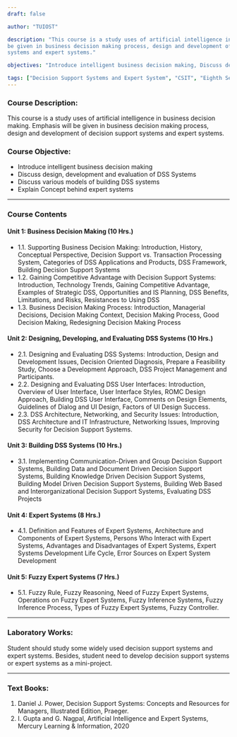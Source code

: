 ```yaml
---
draft: false

author: "TUIOST"

description: "This course is a study uses of artificial intelligence in business decision making. Emphasis will
be given in business decision making process, design and development of decision support
systems and expert systems."

objectives: "Introduce intelligent business decision making, Discuss design, development and evaluation of DSS Systems, Discuss various models of building DSS systems, Explain Concept behind expert systems"

tags: ["Decision Support Systems and Expert System", "CSIT", "Eighth Semester", "Syllabus", "TU"]
---
```


### Course Description:

This course is a study uses of artificial intelligence in business decision making. Emphasis will
be given in business decision making process, design and development of decision support
systems and expert systems.

### Course Objective:

- Introduce intelligent business decision making
- Discuss design, development and evaluation of DSS Systems
- Discuss various models of building DSS systems
- Explain Concept behind expert systems

<hr>

### Course Contents

#### Unit 1: Business Decision Making (10 Hrs.)

- 1.1. Supporting Business Decision Making: Introduction, History, Conceptual Perspective,
  Decision Support vs. Transaction Processing System, Categories of DSS Applications and
  Products, DSS Framework, Building Decision Support Systems
- 1.2. Gaining Competitive Advantage with Decision Support Systems: Introduction, Technology
  Trends, Gaining Competitive Advantage, Examples of Strategic DSS, Opportunities and IS
  Planning, DSS Benefits, Limitations, and Risks, Resistances to Using DSS
- 1.3. Business Decision Making Process: Introduction, Managerial Decisions, Decision Making
  Context, Decision Making Process, Good Decision Making, Redesigning Decision Making
  Process

#### Unit 2: Designing, Developing, and Evaluating DSS Systems (10 Hrs.)

- 2.1. Designing and Evaluating DSS Systems: Introduction, Design and Development Issues,
  Decision Oriented Diagnosis, Prepare a Feasibility Study, Choose a Development Approach,
  DSS Project Management and Participants.
- 2.2. Designing and Evaluating DSS User Interfaces: Introduction, Overview of User Interface,
  User Interface Styles, ROMC Design Approach, Building DSS User Interface, Comments on
  Design Elements, Guidelines of Dialog and UI Design, Factors of UI Design Success.
- 2.3. DSS Architecture, Networking, and Security Issues: Introduction, DSS Architecture and IT
  Infrastructure, Networking Issues, Improving Security for Decision Support Systems.

#### Unit 3: Building DSS Systems (10 Hrs.)

- 3.1. Implementing Communication-Driven and Group Decision Support Systems, Building Data
  and Document Driven Decision Support Systems, Building Knowledge Driven Decision
  Support Systems, Building Model Driven Decision Support Systems, Building Web Based
  and Interorganizational Decision Support Systems, Evaluating DSS Projects

#### Unit 4: Expert Systems (8 Hrs.)

- 4.1. Definition and Features of Expert Systems, Architecture and Components of Expert Systems,
  Persons Who Interact with Expert Systems, Advantages and Disadvantages of Expert
  Systems, Expert Systems Development Life Cycle, Error Sources on Expert System
  Development

#### Unit 5: Fuzzy Expert Systems (7 Hrs.)

- 5.1. Fuzzy Rule, Fuzzy Reasoning, Need of Fuzzy Expert Systems, Operations on Fuzzy Expert
  Systems, Fuzzy Inference Systems, Fuzzy Inference Process, Types of Fuzzy Expert Systems,
  Fuzzy Controller.

<hr>

### Laboratory Works:

Student should study some widely used decision support systems and expert systems. Besides,
student need to develop decision support systems or expert systems as a mini-project.

<hr>

### Text Books:

1. Daniel J. Power, Decision Support Systems: Concepts and Resources for Managers, Illustrated Edition, Praeger.
2. I. Gupta and G. Nagpal, Artificial Intelligence and Expert Systems, Mercury Learning & Information, 2020
